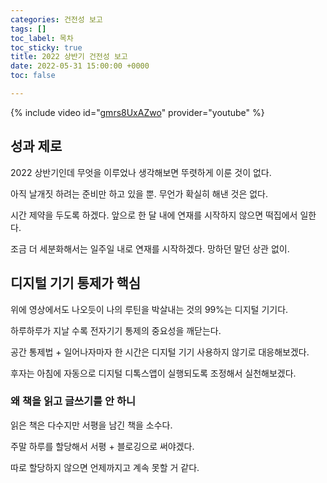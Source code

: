 ```yaml
---
categories: 건전성 보고
tags: []
toc_label: 목차
toc_sticky: true
title: 2022 상반기 건전성 보고
date: 2022-05-31 15:00:00 +0000
toc: false

---
```

{% include video id="[gmrs8UxAZwo](https://youtu.be/gmrs8UxAZwo "https://youtu.be/gmrs8UxAZwo")" provider="youtube" %}

## 성과 제로

2022 상반기인데 무엇을 이루었나 생각해보면 뚜렷하게 이룬 것이 없다.

아직 날개짓 하려는 준비만 하고 있을 뿐. 무언가 확실히 해낸 것은 없다.

시간 제약을 두도록 하겠다. 앞으로 한 달 내에 연재를 시작하지 않으면 떡집에서 일한다.

조금 더 세분화해서는 일주일 내로 연재를 시작하겠다. 망하던 말던 상관 없이.

## 디지털 기기 통제가 핵심

위에 영상에서도 나오듯이 나의 루틴을 박살내는 것의 99%는 디지털 기기다.

하루하루가 지날 수록 전자기기 통제의 중요성을 깨닫는다.

공간 통제법 + 일어나자마자 한 시간은 디지털 기기 사용하지 않기로 대응해보겠다.

후자는 아침에 자동으로 디지털 디톡스앱이 실행되도록 조정해서 실천해보겠다.

### 왜 책을 읽고 글쓰기를 안 하니

읽은 책은 다수지만 서평을 남긴 책을 소수다.

주말 하루를 할당해서 서평 + 블로깅으로 써야겠다.

따로 할당하지 않으면 언제까지고 계속 못할 거 같다.